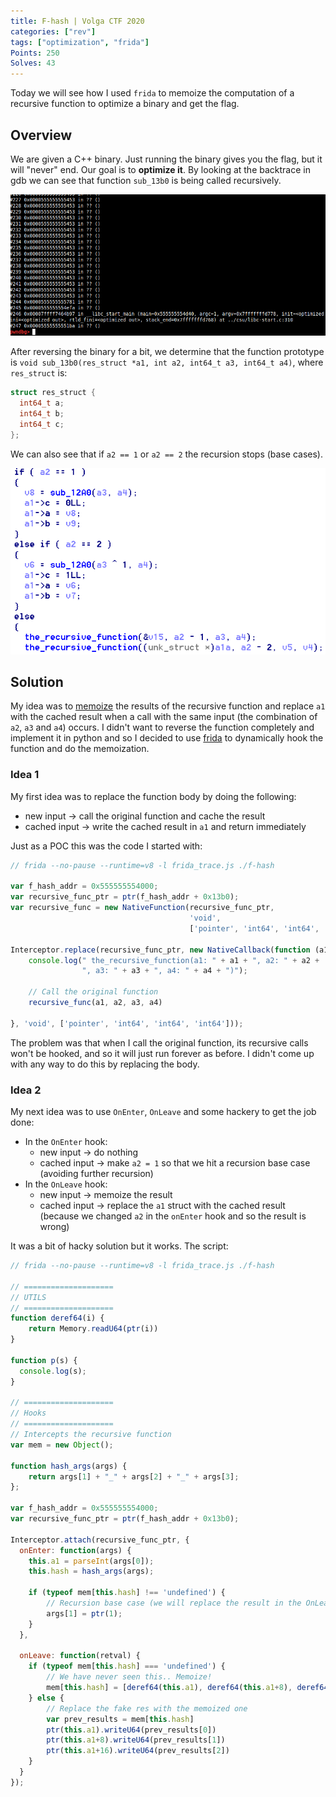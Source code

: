```yaml
---
title: F-hash | Volga CTF 2020
categories: ["rev"]
tags: ["optimization", "frida"]
Points: 250
Solves: 43
---
```


Today we will see how I used `frida` to memoize the computation of a recursive function to optimize a binary and get the flag.

## Overview
We are given a C++ binary. Just running the binary gives you the flag, but it will "never" end. Our goal is to **optimize it**.
By looking at the backtrace in gdb we can see that function `sub_13b0` is being called recursively.

![](/assets/img/2020-03-29-F-hash_gdb_recursion.png)


After reversing the binary for a bit, we determine that the function prototype is `void sub_13b0(res_struct *a1, int a2, int64_t a3, int64_t a4)`, where `res_struct` is:
```c
struct res_struct {
  int64_t a;
  int64_t b;
  int64_t c;
};
```

We can also see that if `a2 == 1` or `a2 == 2` the recursion stops (base cases).

![](/assets/img/2020-03-29-F-hash_recursive_func.png)


## Solution
My idea was to [memoize](https://en.wikipedia.org/wiki/Memoization) the results of the recursive function and replace `a1` with the cached result when a call with the same input (the combination of `a2`, `a3` and `a4`) occurs.
I didn't want to reverse the function completely and implement it in python and so I decided to use [frida](https://frida.re/) to dynamically hook the function and do the memoization.

### Idea 1
My first idea was to replace the function body by doing the following:
 - new input    -> call the original function and cache the result
 - cached input -> write the cached result in `a1` and return immediately

Just as a POC this was the code I started with:
```js
// frida --no-pause --runtime=v8 -l frida_trace.js ./f-hash

var f_hash_addr = 0x555555554000;
var recursive_func_ptr = ptr(f_hash_addr + 0x13b0);
var recursive_func = new NativeFunction(recursive_func_ptr,
                                        'void',
                                        ['pointer', 'int64', 'int64', 'int64']);

Interceptor.replace(recursive_func_ptr, new NativeCallback(function (a1, a2, a3, a4) {
    console.log(" the_recursive_function(a1: " + a1 + ", a2: " + a2 +
                ", a3: " + a3 + ", a4: " + a4 + ")");

    // Call the original function
    recursive_func(a1, a2, a3, a4)

}, 'void', ['pointer', 'int64', 'int64', 'int64']));
```


The problem was that when I call the original function, its recursive calls won't be hooked, and so it will just run forever as before. I didn't come up with any way to do this by replacing the body.

### Idea 2
My next idea was to use `OnEnter`, `OnLeave` and some hackery to get the job done:
 - In the `OnEnter` hook:
   - new input    -> do nothing
   - cached input -> make `a2 = 1` so that we hit a recursion base case (avoiding further recursion)
 - In the `OnLeave` hook:
   - new input    -> memoize the result
   - cached input -> replace the `a1` struct with the cached result (because we changed `a2` in the `onEnter` hook and so the result is wrong)

It was a bit of hacky solution but it works. The script:
```js
// frida --no-pause --runtime=v8 -l frida_trace.js ./f-hash

// ====================
// UTILS
// ====================
function deref64(i) {
    return Memory.readU64(ptr(i))
}

function p(s) {
  console.log(s);
}

// ====================
// Hooks
// ====================
// Intercepts the recursive function
var mem = new Object();

function hash_args(args) {
    return args[1] + "_" + args[2] + "_" + args[3];
};

var f_hash_addr = 0x555555554000;
var recursive_func_ptr = ptr(f_hash_addr + 0x13b0);

Interceptor.attach(recursive_func_ptr, {
  onEnter: function(args) {
    this.a1 = parseInt(args[0]);
    this.hash = hash_args(args);

    if (typeof mem[this.hash] !== 'undefined') {
        // Recursion base case (we will replace the result in the OnLeave hook)
        args[1] = ptr(1);
    }
  },

  onLeave: function(retval) {
    if (typeof mem[this.hash] === 'undefined') {
        // We have never seen this.. Memoize!
        mem[this.hash] = [deref64(this.a1), deref64(this.a1+8), deref64(this.a1+16)];
    } else {
        // Replace the fake res with the memoized one
        var prev_results = mem[this.hash]
        ptr(this.a1).writeU64(prev_results[0])
        ptr(this.a1+8).writeU64(prev_results[1])
        ptr(this.a1+16).writeU64(prev_results[2])
    }
  }
});
```